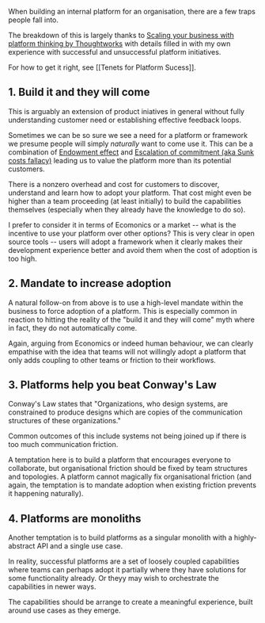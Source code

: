 When building an internal platform for an organisation, there are a few traps people fall into.

The breakdown of this is largely thanks to [Scaling your business with platform thinking by Thoughtworks](https://www.thoughtworks.com/en-gb/what-we-do/enterprise-modernization-platforms-cloud/empc-hub/scaling-your-business-with-platform-thinking) with details filled in with my own experience with successful and unsuccessful platform initiatives.

For how to get it right, see [[Tenets for Platform Sucess]].

## 1. Build it and they will come

This is arguably an extension of product iniatives in general without fully understanding customer need or establishing effective feedback loops.

Sometimes we can be so sure we see a need for a platform or framework we presume people will simply _naturally_ want to come use it. This can be a combination of [Endowment effect](https://en.wikipedia.org/wiki/Endowment_effect) and [Escalation of commitment (aka Sunk costs fallacy)](https://en.wikipedia.org/wiki/Escalation_of_commitment) leading us to value the platform more than its potential customers.

There is a nonzero overhead and cost for customers to discover, understand and learn how to adopt your platform. That cost might even be higher than a team proceeding (at least initially) to build the capabilities themselves (especially when they already have the knowledge to do so).

I prefer to consider it in terms of Ecomonics or a market -- what is the incentive to use your platform over other options? This is very clear in open source tools -- users will adopt a framework when it clearly makes their development experience better and avoid them when the cost of adoption is too high.

## 2. Mandate to increase adoption

A natural follow-on from above is to use a high-level mandate within the business to force adoption of a platform. This is especially common in reaction to hitting the reality of the "build it and they will come" myth where in fact, they do not automatically come.

Again, arguing from Economics or indeed human behaviour, we can clearly empathise with the idea that teams will not willingly adopt a platform that only adds coupling to other teams or friction to their workflows.

## 3. Platforms help you beat Conway's Law

Conway's Law states that "Organizations, who design systems, are constrained to produce designs which are copies of the communication structures of these organizations."

Common outcomes of this include systems not being joined up if there is too much communication friction.

A temptation here is to build a platform that encourages everyone to collaborate, but organisational friction should be fixed by team structures and topologies. A platform cannot magically fix organisational friction (and again, the temptation is to mandate adoption when existing friction prevents it happening naturally).

## 4. Platforms are monoliths

Another temptation is to build platforms as a singular monolith with a highly-abstract API and a single use case.

In reality, successful platforms are a set of loosely coupled capabilities where teams can perhaps adopt it partially where they have solutions for some functionality already. Or theyy may wish to orchestrate the capabilities in newer ways.

The capabilities should be arrange to create a meaningful experience, built around use cases as they emerge.

